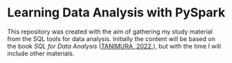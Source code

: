 # Learning Data Analysis with PySpark

This repository was created with the aim of gathering my study material from the SQL tools for data analysis. Initially the content will be based on the book _SQL for Data Analysis_ ([TANIMURA, 2022.](https://www.oreilly.com/library/view/sql-for-data/9781492088776/)), but with the time I will include other materials.  

